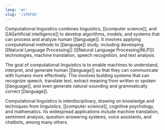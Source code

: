 ```yaml
---
lang: 'en'
slug: '/1FDFA5'
---
```


Computational linguistics combines linguistics, [[computer science]], and [[AI|artificial intelligence]] to develop algorithms, models, and systems that can process and analyze human [[language]]. It involves applying computational methods to [[language]] study, including developing [[Natural Language Processing]] ([[Natural Language Processing|NLP]]) technologies, machine translation, speech recognition, and text analysis.

The goal of computational linguistics is to enable machines to understand, interpret, and generate human [[language]] so that they can communicate with humans more effectively. This involves building systems that can recognize speech, translate text, extract meaning from written or spoken [[language]], and even generate natural-sounding and grammatically correct [[language]].

Computational linguistics is interdisciplinary, drawing on knowledge and techniques from linguistics, [[computer science]], cognitive psychology, and mathematics. Its widespread applications include machine translation, sentiment analysis, question-answering systems, voice assistants, and chatbots, among many others.
